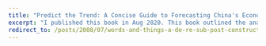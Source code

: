 ```yaml
---
title: "Predict the Trend: A Concise Guide to Forecasting China's Economy and Interest Rates"
excerpt: "I published this book in Aug 2020. This book outlined the analytical and forecasting framework I developed as a China rates strategist at CITIC Securities."
redirect_to: /posts/2008/07/words-and-things-a-de-re-sub-post-construction-of-rhizomatic-and-non-arborescent-stratum-in-deleuze-and-guattaris-a-thousand-plateaus/
---
```


